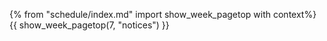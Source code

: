 {% from "schedule/index.md" import show_week_pagetop with context%}
{{ show_week_pagetop(7, "notices") }}

